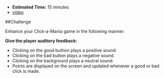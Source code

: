 * **Estimated Time:** 15 minutes
* [video](http://www.youtube.com/watch?v=gL9Ds6nCCpU)

##Challenge

Enhance your Click-a-Mania game in the following manner:

**Give the player auditory feedback:**

* Clicking on the good buttion plays a positive sound.
* Clicking on the bad button plays a negative sound.
* Clicking on the background plays a neutral sound.
* Points are displayed on the screen and updated whenever a good or bad click is made.
